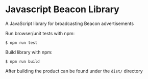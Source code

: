 # Javascript Beacon Library

A JavaScript library for broadcasting Beacon advertisements

Run browser/unit tests with npm:

```
$ npm run test
```

Build library with npm:

```
$ npm run build
```

After building the product can be found under the `dist/` directory
